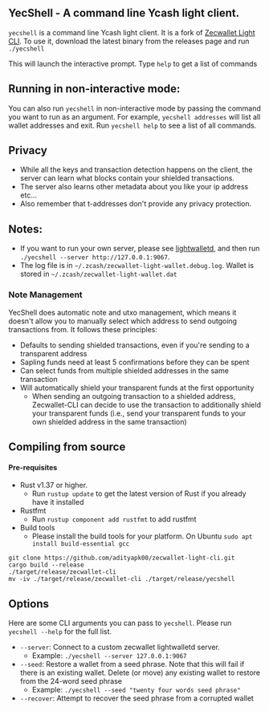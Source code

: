 ## YecShell - A command line Ycash light client. 

`yecshell` is a command line Ycash light client. It is a fork of [Zecwallet Light CLI](https://github.com/adityapk00/zecwallet-light-cli). To use it, download the latest binary from the releases page and run `./yecshell`

This will launch the interactive prompt. Type `help` to get a list of commands

## Running in non-interactive mode:
You can also run `yecshell` in non-interactive mode by passing the command you want to run as an argument. For example, `yecshell addresses` will list all wallet addresses and exit. 
Run `yecshell help` to see a list of all commands. 

## Privacy 
* While all the keys and transaction detection happens on the client, the server can learn what blocks contain your shielded transactions.
* The server also learns other metadata about you like your ip address etc...
* Also remember that t-addresses don't provide any privacy protection.

## Notes:
* If you want to run your own server, please see [lightwalletd](https://github.com/yecdev/lightwalletd), and then run `./yecshell --server http://127.0.0.1:9067`.
* The log file is in `~/.zcash/zecwallet-light-wallet.debug.log`. Wallet is stored in `~/.zcash/zecwallet-light-wallet.dat`

### Note Management
YecShell does automatic note and utxo management, which means it doesn't allow you to manually select which address to send outgoing transactions from. It follows these principles:
* Defaults to sending shielded transactions, even if you're sending to a transparent address
* Sapling funds need at least 5 confirmations before they can be spent
* Can select funds from multiple shielded addresses in the same transaction
* Will automatically shield your transparent funds at the first opportunity
    * When sending an outgoing transaction to a shielded address, Zecwallet-CLI can decide to use the transaction to additionally shield your transparent funds (i.e., send your transparent funds to your own shielded address in the same transaction)

## Compiling from source

#### Pre-requisites
* Rust v1.37 or higher.
    * Run `rustup update` to get the latest version of Rust if you already have it installed
* Rustfmt
    * Run `rustup component add rustfmt` to add rustfmt
* Build tools
    * Please install the build tools for your platform. On Ubuntu `sudo apt install build-essential gcc`

```
git clone https://github.com/adityapk00/zecwallet-light-cli.git
cargo build --release
./target/release/zecwallet-cli
mv -iv ./target/release/zecwallet-cli ./target/release/yecshell
```

## Options
Here are some CLI arguments you can pass to `yecshell`. Please run `yecshell --help` for the full list. 

* `--server`: Connect to a custom zecwallet lightwalletd server. 
    * Example: `./yecshell --server 127.0.0.1:9067`
* `--seed`: Restore a wallet from a seed phrase. Note that this will fail if there is an existing wallet. Delete (or move) any existing wallet to restore from the 24-word seed phrase
    * Example: `./yecshell --seed "twenty four words seed phrase"`
 * `--recover`: Attempt to recover the seed phrase from a corrupted wallet
 
